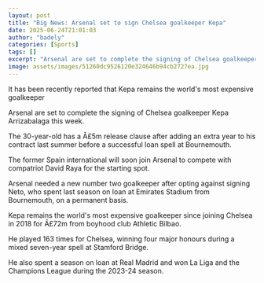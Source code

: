 ```yaml
---
layout: post
title: "Big News: Arsenal set to sign Chelsea goalkeeper Kepa"
date: 2025-06-24T21:01:03
author: "badely"
categories: [Sports]
tags: []
excerpt: "Arsenal are set to complete the signing of Chelsea goalkeeper Kepa Arrizabalaga this week."
image: assets/images/51260dc9526120e324646b94cb2727ea.jpg
---
```


It has been recently reported that Kepa remains the world's most expensive goalkeeper

Arsenal are set to complete the signing of Chelsea goalkeeper Kepa Arrizabalaga this week. 

The 30-year-old has a Â£5m release clause after adding an extra year to his contract last summer before a successful loan spell at Bournemouth. 

The former Spain international will soon join Arsenal to compete with compatriot David Raya for the starting spot.

Arsenal needed a new number two goalkeeper after opting against signing Neto, who spent last season on loan at Emirates Stadium from Bournemouth, on a permanent basis. 

Kepa remains the world's most expensive goalkeeper since joining Chelsea in 2018 for Â£72m from boyhood club Athletic Bilbao.

He played 163 times for Chelsea, winning four major honours during a mixed seven-year spell at Stamford Bridge. 

He also spent a season on loan at Real Madrid and won La Liga and the Champions League during the 2023-24 season. 

